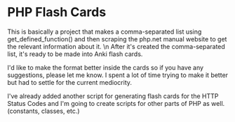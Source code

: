 # PHP Flash Cards 
 This is basically a project that makes a comma-separated list using get_defined_function() and then scraping the php.net manual website to get the relevant information about it. \n After it's created the comma-separated list, it's ready to be made into Anki flash cards.

I'd like to make the format better inside the cards so if you have any suggestions, please let me know. I spent a lot of time trying to make it better but had to settle for the current mediocrity.

I've already added another script for generating flash cards for the HTTP Status Codes and I'm going to create scripts for other parts of PHP as well. (constants, classes, etc.)



